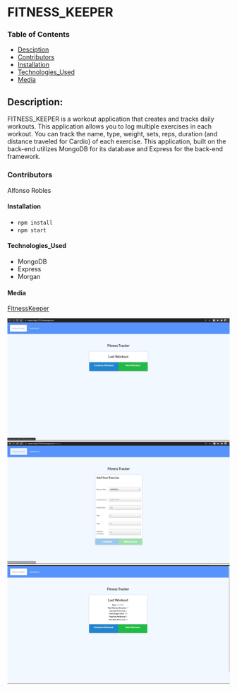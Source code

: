 # FITNESS_KEEPER

### Table of Contents

- [Desciption](#description)
- [Contributors](#contributors)
- [Installation](#installation)
- [Technologies_Used](#technologies_used)
- [Media](#media)

## Description:

FITNESS_KEEPER is a workout application that creates and tracks daily workouts. This application allows you to log multiple exercises in each workout. You can track the name, type, weight, sets, reps, duration (and distance traveled for Cardio) of each exercise.
This application, built on the back-end utilizes MongoDB for its database and Express for the back-end framework.

### Contributors

Alfonso Robles

#### Installation

- `npm install`
- `npm start`

#### Technologies_Used

- MongoDB
- Express
- Morgan

#### Media

[FitnessKeeper](https://radiant-ridge-57533.herokuapp.com/)

![FitnessKeeperHomePage](./images/FitnessKeeperHomePage.jpg)
![FitnessKeeperAddExercise](./images/FitnessKeeperAddExercise.jpg)
![LastWorkout](./images/LastWorkout.jpg)
